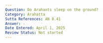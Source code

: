 ```yaml
---
Question: Do Arahants sleep on the ground?
Category: Arahatta
Sutta References: AN 8.41
Answer: -
Date Entered: April 1, 2025
Review Status: Not started
---
```

